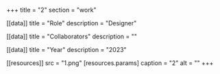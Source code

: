 +++
title = "2"
section = "work"

[[data]]
title = "Role"
description = "Designer"

[[data]]
title = "Collaborators"
description = ""

[[data]]
title = "Year"
description = "2023"

[[resources]]
src = "1.png"
[resources.params]
caption = "2"
alt = ""
+++

